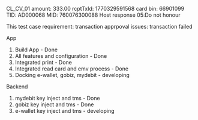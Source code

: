 CL_CV_01
amount: 333.00
rcptTxId: 1770329591568
card bin: 66901099
TID: AD000068
MID: 760076300088
Host response 05:Do not honour

This test case requirement: transaction apprpoval
issues: transaction failed


App
1. Build App - Done
2. All features and configuration - Done
3. Integrated print - Done
4. Integrated read card and emv process - Done
5. Docking e-wallet, gobiz, mydebit - developing

Backend
1. mydebit key inject and tms - Done
2. gobiz key inject and tms - Done
3. e-wallet key inject and tms - developing